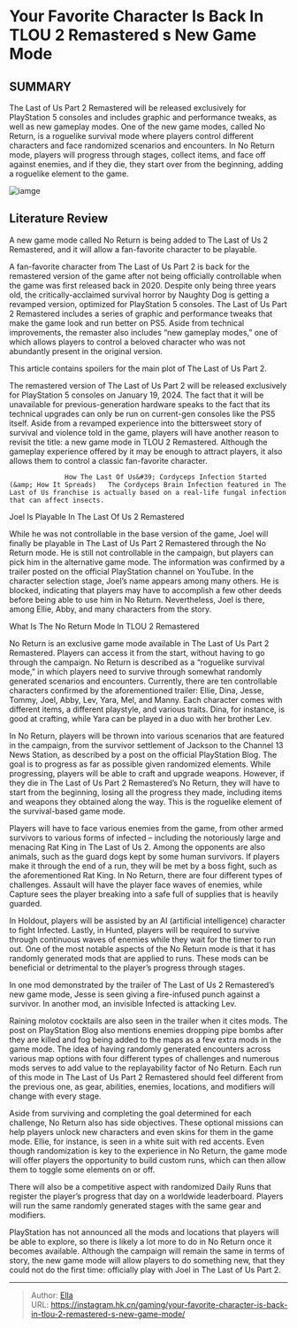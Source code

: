 # Your Favorite Character Is Back In TLOU 2 Remastered s New Game Mode


## SUMMARY 



  The Last of Us Part 2 Remastered will be released exclusively for PlayStation 5 consoles and includes graphic and performance tweaks, as well as new gameplay modes.   One of the new game modes, called No Return, is a roguelike survival mode where players control different characters and face randomized scenarios and encounters.   In No Return mode, players will progress through stages, collect items, and face off against enemies, and if they die, they start over from the beginning, adding a roguelike element to the game.  

![iamge](https://static1.srcdn.com/wordpress/wp-content/uploads/2023/12/your-favorite-character-is-back-in-tlou-2-remastered-s-new-game-mode.png)

## Literature Review

A new game mode called No Return is being added to The Last of Us 2 Remastered, and it will allow a fan-favorite character to be playable.




A fan-favorite character from The Last of Us Part 2 is back for the remastered version of the game after not being officially controllable when the game was first released back in 2020. Despite only being three years old, the critically-acclaimed survival horror by Naughty Dog is getting a revamped version, optimized for PlayStation 5 consoles. The Last of Us Part 2 Remastered includes a series of graphic and performance tweaks that make the game look and run better on PS5. Aside from technical improvements, the remaster also includes “new gameplay modes,” one of which allows players to control a beloved character who was not abundantly present in the original version.




This article contains spoilers for the main plot of The Last of Us Part 2.

The remastered version of The Last of Us Part 2 will be released exclusively for PlayStation 5 consoles on January 19, 2024. The fact that it will be unavailable for previous-generation hardware speaks to the fact that its technical upgrades can only be run on current-gen consoles like the PS5 itself. Aside from a revamped experience into the bittersweet story of survival and violence told in the game, players will have another reason to revisit the title: a new game mode in TLOU 2 Remastered. Although the gameplay experience offered by it may be enough to attract players, it also allows them to control a classic fan-favorite character.

                  How The Last Of Us&#39; Cordyceps Infection Started (&amp; How It Spreads)   The Cordyceps Brain Infection featured in The Last of Us franchise is actually based on a real-life fungal infection that can affect insects.    


 Joel Is Playable In The Last Of Us 2 Remastered 
         




While he was not controllable in the base version of the game, Joel will finally be playable in The Last of Us Part 2 Remastered through the No Return mode. He is still not controllable in the campaign, but players can pick him in the alternative game mode. The information was confirmed by a trailer posted on the official PlayStation channel on YouTube. In the character selection stage, Joel’s name appears among many others. He is blocked, indicating that players may have to accomplish a few other deeds before being able to use him in No Return. Nevertheless, Joel is there, among Ellie, Abby, and many characters from the story.



 What Is The No Return Mode In TLOU 2 Remastered 
          

No Return is an exclusive game mode available in The Last of Us Part 2 Remastered. Players can access it from the start, without having to go through the campaign. No Return is described as a “roguelike survival mode,” in which players need to survive through somewhat randomly generated scenarios and encounters. Currently, there are ten controllable characters confirmed by the aforementioned trailer: Ellie, Dina, Jesse, Tommy, Joel, Abby, Lev, Yara, Mel, and Manny. Each character comes with different items, a different playstyle, and various traits. Dina, for instance, is good at crafting, while Yara can be played in a duo with her brother Lev.




In No Return, players will be thrown into various scenarios that are featured in the campaign, from the survivor settlement of Jackson to the Channel 13 News Station, as described by a post on the official PlayStation Blog. The goal is to progress as far as possible given randomized elements. While progressing, players will be able to craft and upgrade weapons. However, if they die in The Last of Us Part 2 Remastered’s No Return, they will have to start from the beginning, losing all the progress they made, including items and weapons they obtained along the way. This is the roguelike element of the survival-based game mode.

Players will have to face various enemies from the game, from other armed survivors to various forms of infected – including the notoriously large and menacing Rat King in The Last of Us 2. Among the opponents are also animals, such as the guard dogs kept by some human survivors. If players make it through the end of a run, they will be met by a boss fight, such as the aforementioned Rat King. In No Return, there are four different types of challenges. Assault will have the player face waves of enemies, while Capture sees the player breaking into a safe full of supplies that is heavily guarded.




In Holdout, players will be assisted by an AI (artificial intelligence) character to fight Infected. Lastly, in Hunted, players will be required to survive through continuous waves of enemies while they wait for the timer to run out. One of the most notable aspects of the No Return mode is that it has randomly generated mods that are applied to runs. These mods can be beneficial or detrimental to the player’s progress through stages.



In one mod demonstrated by the trailer of The Last of Us 2 Remastered’s new game mode, Jesse is seen giving a fire-infused punch against a survivor. In another mod, an invisible Infected is attacking Lev.




Raining molotov cocktails are also seen in the trailer when it cites mods. The post on PlayStation Blog also mentions enemies dropping pipe bombs after they are killed and fog being added to the maps as a few extra mods in the game mode. The idea of having randomly generated encounters across various map options with four different types of challenges and numerous mods serves to add value to the replayability factor of No Return. Each run of this mode in The Last of Us Part 2 Remastered should feel different from the previous one, as gear, abilities, enemies, locations, and modifiers will change with every stage.




Aside from surviving and completing the goal determined for each challenge, No Return also has side objectives. These optional missions can help players unlock new characters and even skins for them in the game mode. Ellie, for instance, is seen in a white suit with red accents. Even though randomization is key to the experience in No Return, the game mode will offer players the opportunity to build custom runs, which can then allow them to toggle some elements on or off.



There will also be a competitive aspect with randomized Daily Runs that register the player’s progress that day on a worldwide leaderboard. Players will run the same randomly generated stages with the same gear and modifiers.




PlayStation has not announced all the mods and locations that players will be able to explore, so there is likely a lot more to do in No Return once it becomes available. Although the campaign will remain the same in terms of story, the new game mode will allow players to do something new, that they could not do the first time: officially play with Joel in The Last of Us Part 2.






---

> Author: [Ella](https://instagram.hk.cn/)  
> URL: https://instagram.hk.cn/gaming/your-favorite-character-is-back-in-tlou-2-remastered-s-new-game-mode/  

